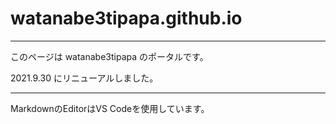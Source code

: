 # watanabe3tipapa.github.io
---

このページは watanabe3tipapa のポータルです。

2021.9.30 にリニューアルしました。

---
MarkdownのEditorはVS Codeを使用しています。






